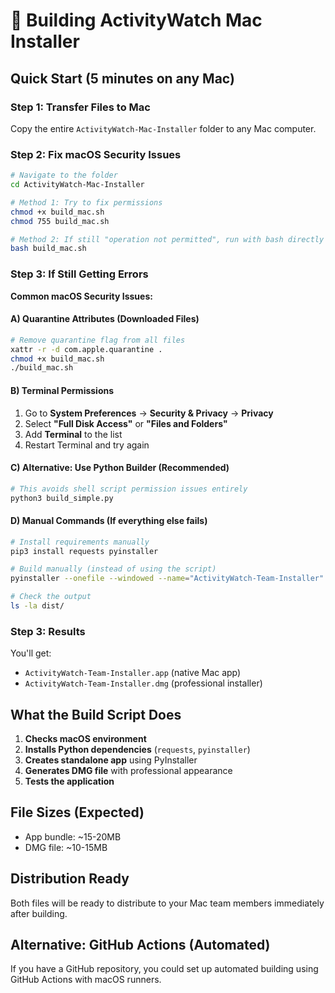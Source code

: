 # 🚀 Building ActivityWatch Mac Installer

## Quick Start (5 minutes on any Mac)

### Step 1: Transfer Files to Mac
Copy the entire `ActivityWatch-Mac-Installer` folder to any Mac computer.

### Step 2: Fix macOS Security Issues
```bash
# Navigate to the folder
cd ActivityWatch-Mac-Installer

# Method 1: Try to fix permissions
chmod +x build_mac.sh
chmod 755 build_mac.sh

# Method 2: If still "operation not permitted", run with bash directly
bash build_mac.sh
```

### Step 3: If Still Getting Errors
**Common macOS Security Issues:**

#### A) Quarantine Attributes (Downloaded Files)
```bash
# Remove quarantine flag from all files
xattr -r -d com.apple.quarantine .
chmod +x build_mac.sh
./build_mac.sh
```

#### B) Terminal Permissions
1. Go to **System Preferences** → **Security & Privacy** → **Privacy**
2. Select **"Full Disk Access"** or **"Files and Folders"**
3. Add **Terminal** to the list
4. Restart Terminal and try again

#### C) Alternative: Use Python Builder (Recommended)
```bash
# This avoids shell script permission issues entirely
python3 build_simple.py
```

#### D) Manual Commands (If everything else fails)
```bash
# Install requirements manually
pip3 install requests pyinstaller

# Build manually (instead of using the script)
pyinstaller --onefile --windowed --name="ActivityWatch-Team-Installer" activitywatch_installer_mac.py

# Check the output
ls -la dist/
```

### Step 3: Results
You'll get:
- `ActivityWatch-Team-Installer.app` (native Mac app)
- `ActivityWatch-Team-Installer.dmg` (professional installer)

## What the Build Script Does

1. **Checks macOS environment**
2. **Installs Python dependencies** (`requests`, `pyinstaller`)
3. **Creates standalone app** using PyInstaller
4. **Generates DMG file** with professional appearance
5. **Tests the application**

## File Sizes (Expected)
- App bundle: ~15-20MB
- DMG file: ~10-15MB

## Distribution Ready
Both files will be ready to distribute to your Mac team members immediately after building.

## Alternative: GitHub Actions (Automated)
If you have a GitHub repository, you could set up automated building using GitHub Actions with macOS runners.